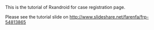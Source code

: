This is the tutorial of Rxandroid for case registration page.

Please see the tutorial slide on http://www.slideshare.net/farenfa/frp-54813865
